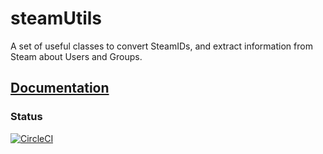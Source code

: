 # steamUtils
A set of useful classes to convert SteamIDs, and extract information from Steam about Users and Groups.

## [Documentation](https://dannyps.github.io/steamUtils/html/annotated.html)
  ### Status
  [![CircleCI](https://circleci.com/gh/Dannyps/steamUtils/tree/master.svg?style=svg)](https://circleci.com/gh/Dannyps/steamUtils/tree/master)
  
